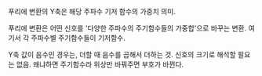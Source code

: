 푸리에 변환의 Y축은 해당 주파수 기저 함수의 가중치 의미.

푸리에 변환은 어떤 신호를 '다양한 주파수의 주기함수들의 가중합'으로 바꾸는 변환. 여기서 각 주파수별 주기함수들이 기저함수. 

Y축 값이 음수인 경우는, 더할 때 음수를 곱해서 더하는 것. 신호의 크기로 해석할 필요는 없음. 왜냐하면 주기함수라 위상만 바꿔주면 부호가 바뀐다.

